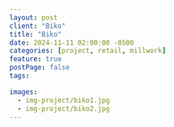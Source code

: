 ```yaml
---
layout: post
client: "Biko"
title: "Biko"
date: 2024-11-11 02:00:00 -0500
categories: [project, retail, millwork]
feature: true
postPage: false
tags:

images:
  - img-project/biko1.jpg
  - img-project/biko2.jpg
---
```

